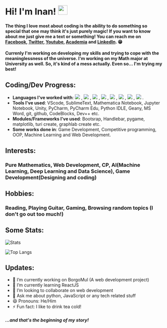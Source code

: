 # Hi! I'm Inan!  <img src="https://raw.githubusercontent.com/MartinHeinz/MartinHeinz/master/wave.gif" width="30px">

#### The thing I love most about coding is the ability to do something so special that one may think it's just purely magic! If you want to know about me just give me a text or something! You can reach me on [Facebook](https://web.facebook.com/ahnafsadikinan21), [Twitter](https://twitter.com/ahnaf_inan), [Youtube](https://www.youtube.com/channel/UC6PSxCm8fuRo9DxA4pobxMA?view_as=subscriber), [Academia](https://univdhaka.academia.edu/AhnafSadikInan) and [LinkedIn](https://www.linkedin.com/in/ahnaf-sadik-inan-a077a01b1?originalSubdomain=bd). 😁 

#### Currenly I'm working on developing my skills and trying to cope with the meaninglessness of the universe. I'm working on my Math major at University as well. So, it's kind of a mess actually. Even so... I'm trying my best! 

## Coding/Dev Progress:
 - **Languages I've worked with**: ![](https://img.shields.io/badge/Code-Python-informational?style=flat&logo=python&logoColor=white&color=2bbc8a)
, ![](https://img.shields.io/badge/Code-JavaScript-informational?style=flat&logo=javascript&logoColor=white&color=2bbc8a)
, ![](https://img.shields.io/badge/Code-C-informational?style=flat&logo=c&logoColor=white&color=2bbc8a)
, ![](https://img.shields.io/badge/Code-CSharp-informational?style=flat&logo=c#\#&logoColor=white&color=2bbc8a)
, ![](https://img.shields.io/badge/Code-Fortran-informational?style=flat&logo=fortran&logoColor=white&color=2bbc8a)
, ![](https://img.shields.io/badge/Code-Mathematica-informational?style=flat&logo=mathematica&logoColor=white&color=2bbc8a)
, ![](https://img.shields.io/badge/Code-HTML-informational?style=flat&logo=html&logoColor=white&color=2bbc8a)
, ![](https://img.shields.io/badge/Code-CSS-informational?style=flat&logo=css&logoColor=white&color=2bbc8a)
.
 - **Tools I've used**: VScode, SublimeText, Mathematica Notebook, Jupyter Notebook, Unity, PyCharm, PyCharm Edu, Python IDLE, Geany, MS Word, git, github, CodeBlocks, Dev++ etc.
 - **Modules/Frameworks I've used**: Bootsrap, Handlebar, pygame, matplotlib, turi create, graphlab create etc.
 - **Some works done in**: Game Development, Competitive programming, OOP, Machine Learning and Web Development.

## Interests: 
### Pure Mathematics, Web Development, CP, AI(Machine Learning, Deep Learning and Data Science), Game Development(Designing and coding)

## Hobbies: 
### Reading, Playing Guitar, Gaming, Browsing random topics (I don't go out too much!)

## Some Stats: 
![Stats](https://github-readme-stats.vercel.app/api?username=Hartz-I&&show_icons=true&title_color=000000&icon_color=000000&text_color=000000&bg_color=FFFFFF)

![Top Langs](https://github-readme-stats.vercel.app/api/top-langs/?username=Hartz-I&layout=compact)

## Updates:
- 🔭 I’m currently working on BorgoMul (A web development project)
- 🌱 I’m currently learning ReactJS
- 👯 I’m looking to collaborate on web development
- 💬 Ask me about python, JavaScript or any tech related stuff
- 😄 Pronouns: He/Him
- ⚡ Fun fact: I like to drink tea cold!

##### ...and that's the beginning of my story!

